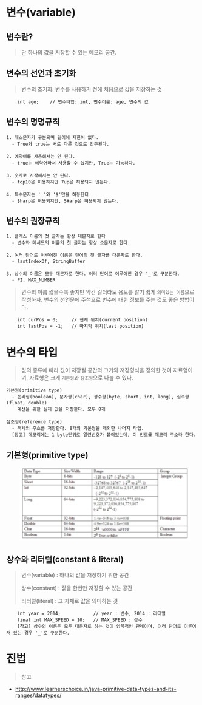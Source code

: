 # 변수(variable)

## 변수란?
> 단 하나의 값을 저장할 수 있는 메모리 공간.

## 변수의 선언과 초기화
> 변수의 초기화: 변수를 사용하기 전에 처음으로 값을 저장하는 것
```
    int age;    // 변수타입: int, 변수이름: age, 변수의 값
```

## 변수의 명명규칙
```
1. 대소문자가 구분되며 길이에 제한이 없다.
  - True와 true는 서로 다른 것으로 간주된다.
  
2. 예약어를 사용해서는 안 된다.
  - true는 예약어라서 사용할 수 없지만, True는 가능하다.

3. 숫자로 시작해서는 안 된다.
  - top10은 허용하지만 7up은 허용되지 않는다.
  
4. 특수문자는 '_'와 '$'만을 허용한다.
  - $harp은 허용되지만, S#arp은 허용되지 않는다.
```
  
## 변수의 권장규칙
```
1. 클래스 이름의 첫 글자는 항상 대문자로 한다
  - 변수와 메서드의 이름의 첫 글자는 항상 소문자로 한다.
  
2. 여러 단어로 이루어진 이름은 단어의 첫 글자를 대문자로 한다.
  - lastIndexOf, StringBuffer
  
3. 상수의 이름은 모두 대문자로 한다. 여러 단어로 이루어진 경우 '_'로 구분한다.
  - PI, MAX_NUMBER
```

>변수의 이름 짧을수록 좋지만 약간 길더라도 용도를 알기 쉽게 `의미있는 이름`으로 작성하자.
변수의 선언문에 주석으로 변수에 대한 정보를 주는 것도 좋은 방법이다.
```
    int curPos = 0;     // 현재 위치(current position)
    int lastPos = -1;   // 마지막 위치(last position)
```

# 변수의 타입
> 값의 종류에 따라 값이 저장될 공간의 크기와 저장형식을 정의한 것이 자료형이며, 자료형은 크게 `기본형`과 `참조형`으로 나눌 수 있다.
```
기본형(primitive type)
  - 논리형(boolean), 문자형(char), 정수형(byte, short, int, long), 실수형(float, double)
    계산을 위한 실제 값을 저장한다. 모두 8개

참조형(reference type)
  - 객체의 주소를 저장한다. 8개의 기본형을 제외한 나머지 타입.
  [참고] 메모리에는 1 byte단위로 일련번호가 붙어있는데, 이 번호를 메모리 주소라 한다.
```

## 기본형(primitive type)
<pre>
    <img src="../img/primitive_type.png" width="450" height="195" />
</pre>

## 상수와 리터럴(constant & literal)
> 변수(variable) : 하나의 값을 저장하기 위한 공간
>
>  상수(constant) : 값을 한번만 저장할 수 있는 공간
> 
>  리터럴(literal) : 그 자체로 값을 의미하는 것
```
    int year = 2014;            // year : 변수, 2014 : 리터럴
    final int MAX_SPEED = 10;   // MAX_SPEED : 상수
    [참고] 상수의 이름은 모두 대문자로 하는 것이 암묵적인 관례이며, 여러 단어로 이루어져 있는 경우 '_'로 구분한다.
```

# 진법



> 참고

* http://www.learnerschoice.in/java-primitive-data-types-and-its-ranges/datatypes/